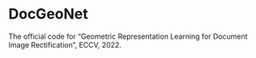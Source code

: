 # DocGeoNet
The official code for “Geometric Representation Learning for Document Image Rectification”, ECCV, 2022.
